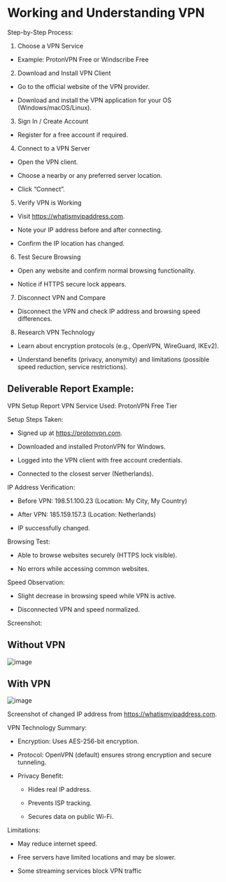 # Working and Understanding VPN
Step-by-Step Process:
1. Choose a VPN Service

 - Example: ProtonVPN Free or Windscribe Free

2. Download and Install VPN Client

- Go to the official website of the VPN provider.

- Download and install the VPN application for your OS (Windows/macOS/Linux).

3. Sign In / Create Account

- Register for a free account if required.

4. Connect to a VPN Server

- Open the VPN client.

- Choose a nearby or any preferred server location.

- Click “Connect”.

5. Verify VPN is Working

- Visit https://whatismyipaddress.com.

- Note your IP address before and after connecting.

- Confirm the IP location has changed.

6. Test Secure Browsing

- Open any website and confirm normal browsing functionality.

- Notice if HTTPS secure lock appears.

7. Disconnect VPN and Compare

- Disconnect the VPN and check IP address and browsing speed differences.

8. Research VPN Technology

- Learn about encryption protocols (e.g., OpenVPN, WireGuard, IKEv2).

- Understand benefits (privacy, anonymity) and limitations (possible speed reduction, service restrictions).

## Deliverable Report Example:
VPN Setup Report
VPN Service Used: ProtonVPN Free Tier

Setup Steps Taken:

- Signed up at https://protonvpn.com.

- Downloaded and installed ProtonVPN for Windows.

- Logged into the VPN client with free account credentials.

- Connected to the closest server (Netherlands).

IP Address Verification:

- Before VPN: 198.51.100.23 (Location: My City, My Country)

- After VPN: 185.159.157.3 (Location: Netherlands)

- IP successfully changed.

Browsing Test:

- Able to browse websites securely (HTTPS lock visible).

- No errors while accessing common websites.

Speed Observation:

- Slight decrease in browsing speed while VPN is active.

- Disconnected VPN and speed normalized.

Screenshot: 
## Without VPN
![image](https://github.com/user-attachments/assets/29a5f51d-7af6-49a1-abd4-710e996e417a)
## With VPN
![image](https://github.com/user-attachments/assets/b581e9b4-48a3-42c1-9c1d-02e68c2faab5)


Screenshot of changed IP address from https://whatismyipaddress.com.

VPN Technology Summary:
- Encryption: Uses AES-256-bit encryption.

- Protocol: OpenVPN (default) ensures strong encryption and secure tunneling.

- Privacy Benefit:

  - Hides real IP address.

  - Prevents ISP tracking.

  - Secures data on public Wi-Fi.

Limitations:
- May reduce internet speed.

- Free servers have limited locations and may be slower.

- Some streaming services block VPN traffic
